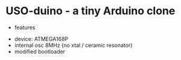 USO-duino - a tiny Arduino clone
===============

* features

- device: ATMEGA168P
- internal osc 8MHz (no xtal / ceramic resonator)
- modified bootloader

